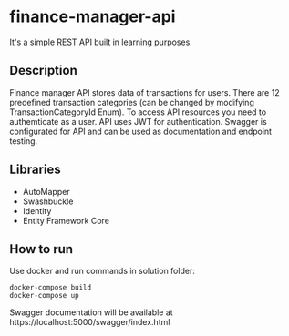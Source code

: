# finance-manager-api

It's a simple REST API built in learning purposes.

## Description

Finance manager API stores data of transactions for users.
There are 12 predefined transaction categories (can be changed by modifying TransactionCategoryId Enum).
To access API resources you need to authemticate as a user. API uses JWT for authentication.
Swagger is configurated for API and can be used as documentation and endpoint testing.

## Libraries

* AutoMapper
* Swashbuckle
* Identity
* Entity Framework Core

## How to run

Use docker and run commands in solution folder:
```
docker-compose build
docker-compose up
```
Swagger documentation will be available at
https://localhost:5000/swagger/index.html
